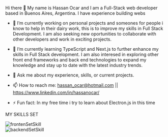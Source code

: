 Hi there 👋 My name is Hassan Ocar and I am a Full-Stack web developer based in Buenos Aires, Argentina. I have experience building webs


- 🔭 I’m currently working on personal projects and someones for people i know to help in their dairy work, this is to improve my skills in Full Stack Development. I am also seeking new oportunities to collaborate with other developers and work in exciting projects.

- 🌱 I’m currently learning TypeScript and Next.js to further enhance my skills in Full Stack development. I am also interesed in exploring other front end frameworks and back end technologies to expand my knowledge and stay up to date with the latest industry trends.

- 💬 Ask me about my experience, skills, or current projects.

- 📫 How to reach me: hassan_ocar@hotmail.com || https://www.linkedin.com/in/hassanocar/ 

- ⚡ Fun fact: In my free time i try to learn about Electron.js in this time


MY SKILLS SET


![frontenSetSkill](https://user-images.githubusercontent.com/109442526/231747401-64ac66d1-7025-4bcb-a1a2-2fb37543d4e1.png)                
![backendSetSkill](https://user-images.githubusercontent.com/109442526/231747456-56b6351e-1250-4687-918b-658cf33bc4c2.png)
